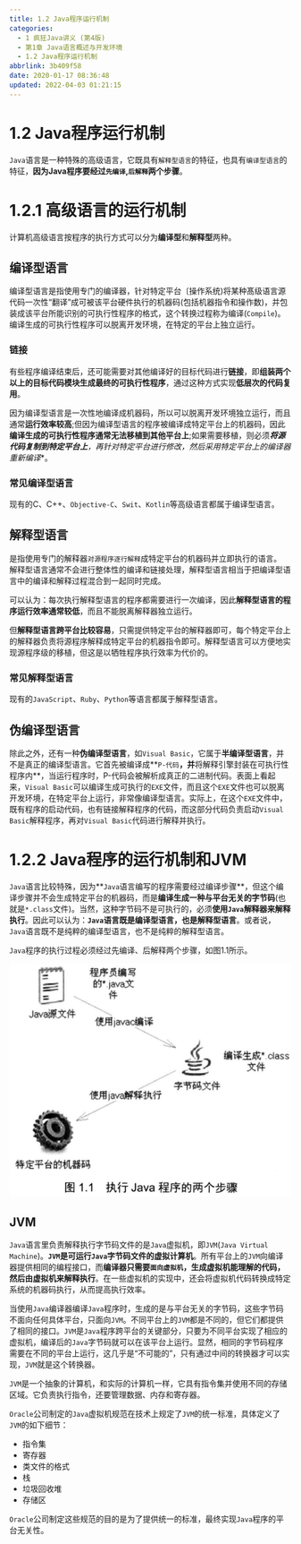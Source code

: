 ```yaml
---
title: 1.2 Java程序运行机制
categories: 
  - 1 疯狂Java讲义 (第4版)
  - 第1章 Java语言概述与开发环境
  - 1.2 Java程序运行机制
abbrlink: 3b409f58
date: 2020-01-17 08:36:48
updated: 2022-04-03 01:21:15
---
```

# 1.2 Java程序运行机制
`Java`语言是一种特殊的高级语言，它既具有`解释型语言`的特征，也具有`编译型语言`的特征，**因为Java程序要经过`先编译`,`后解释`两个步骤**。
# 1.2.1 高级语言的运行机制
计算机高级语言按程序的执行方式可以分为**编译型**和**解释型**两种。

## 编译型语言
编译型语言是指使用专门的编译器，针对特定平台〔操作系统)将某种髙级语言源代码一次性“翻译”成可被该平台硬件执行的机器码(包括机器指令和操作数)，并包装成该平台所能识别的可执行性程序的格式，这个转换过程称为编译(`Compile`)。编译生成的可执行性程序可以脱离开发环境，在特定的平台上独立运行。

### 链接
有些程序编译结束后，还可能需要对其他编译好的目标代码进行**链接**，即**组装两个以上的目标代码模块生成最终的可执行性程序**，通过这种方式实现**低层次的代码复用**。

因为编译型语言是一次性地编译成机器码，所以可以脱离开发环境独立运行，而且通常**运行效率较高**;但因为编译型语言的程序被编译成特定平台上的机器码，因此**编译生成的可执行性程序通常无法移植到其他平台上**;如果需要移植，则必须***将源代码复制到特定平台上**，再针对特定平台进行修改，然后采用特定平台上的编译器**重新编译**。
### 常见编译型语言
现有的C、C++、`Objective-C`、`Swit`、`Kotlin`等高级语言都属于编译型语言。
## 解释型语言
是指使用专门的解释器`对源程序逐行解释`成特定平台的机器码并立即执行的语言。
解释型语言通常不会进行整体性的编译和链接处理，解释型语言相当于把编译型语言中的编译和解释过程混合到一起同时完成。

可以认为：每次执行解释型语言的程序都需要进行一次编译，因此**解释型语言的程序运行效率通常较低**，而且不能脱离解释器独立运行。

但**解释型语言跨平台比较容易**，只需提供特定平台的解释器即可，每个特定平台上的解释器负责将源程序解释成特定平台的机器指令即可。解释型语言可以方便地实现源程序级的移植，但这是以牺牲程序执行效率为代价的。

### 常见解释型语言
现有的`JavaScript`、`Ruby`、`Python`等语言都属于解释型语言。
## 伪编译型语言
除此之外，还有一种**伪编译型语言**，如`Visual Basic`，它属于**半编译型语言**，并不是真正的编译型语言。它首先被编译成**`P-代码`**，并**将解释引擎封装在可执行性程序内**，当运行程序时，P-代码会被解析成真正的二进制代码。表面上看起来，`Visual Basic`可以编译生成可执行的`EXE`文件，而且这个`EXE`文件也可以脱离开发环境，在特定平台上运行，非常像编译型语言。实际上，在这个`EXE`文件中，既有程序的启动代码，也有链接解释程序的代码，而这部分代码负责启动`Visual Basic`解释程序，再对`Visual Basic`代码进行解释并执行。

# 1.2.2 Java程序的运行机制和JVM
`Java`语言比较特殊，因为**`Java`语言编写的程序需要经过编译步骤**，但这个编译步骤并不会生成特定平台的机器码，而是**编译生成一种与平台无关的字节码**(也就是`*.class`文件)。当然，这种字节码不是可执行的，必须**使用`Java`解释器来解释执行**。因此可以认为：**`Java`语言既是编译型语言，也是解释型语言**。或者说，`Java`语言既不是纯粹的编译型语言，也不是纯粹的解释型语言。

`Java`程序的执行过程必须经过先编译、后解释两个步骤，如图1.1所示。

![图1.1](https://raw.githubusercontent.com/lanlan2017/images/master/CrazyJavaHandout4/Chapter1/1.2.2/1.png)

## JVM
`Java`语言里负责解释执行字节码文件的是`Java`虚拟机，即`JVM`(`Java Virtual Machine`)。**`JVM`是可运行`Java`字节码文件的虚拟计算机**。所有平台上的`JVM`向编译器提供相同的编程接口，而**编译器只需要`面向虚拟机`，生成虚拟机能理解的代码，然后由虚拟机来解释执行**。在一些虚拟机的实现中，还会将虚拟机代码转换成特定系统的机器码执行，从而提高执行效率。

当使用`Java`编译器编译`Java`程序时，生成的是与平台无关的字节码，这些字节码不面向任何具体平台，只面向`JVM`。不同平台上的`JVM`都是不同的，但它们都提供了相同的接口。`JVM`是`Java`程序跨平台的关键部分，只要为不同平台实现了相应的虚拟机，编译后的`Java`字节码就可以在该平台上运行。显然，相同的字节码程序需要在不同的平台上运行，这几乎是“不可能的”，只有通过中间的转换器才可以实现，`JVM`就是这个转换器。

`JVM`是一个抽象的计算机，和实际的计算机一样，它具有指令集并使用不同的存储区域。它负责执行指令，还要管理数据、内存和寄存器。

`Oracle`公司制定的`Java`虚拟机规范在技术上规定了`JVM`的统一标准，具体定义了`JVM`的如下细节：
- 指令集
- 寄存器
- 类文件的格式
- 栈
- 垃圾回收堆
- 存储区

`Oracle`公司制定这些规范的目的是为了提供统一的标准，最终实现`Java`程序的平台无关性。
